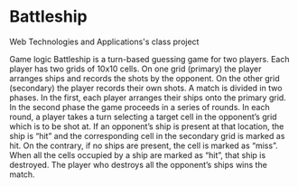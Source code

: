 # Battleship
Web Technologies and Applications's class project

Game logic
Battleship is a turn-based guessing game for two players. Each player has two grids of
10x10 cells. On one grid (primary) the player arranges ships and records the shots by the
opponent. On the other grid (secondary) the player records their own shots.
A match is divided in two phases. In the first, each player arranges their ships onto the
primary grid. In the second phase the game proceeds in a series of rounds. In each round, a
player takes a turn selecting a target cell in the opponent’s grid which is to be shot at. If an
opponent’s ship is present at that location, the ship is “hit” and the corresponding cell in the
secondary grid is marked as hit. On the contrary, if no ships are present, the cell is marked
as “miss”. When all the cells occupied by a ship are marked as “hit”, that ship is destroyed.
The player who destroys all the opponent’s ships wins the match.
